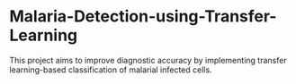 # Malaria-Detection-using-Transfer-Learning
This project aims to improve diagnostic accuracy by implementing transfer learning-based classification of malarial infected cells.
